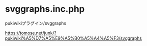 # svggraphs.inc.php
pukiwikiプラグイン/svggraphs

https://tomose.net/junk/?pukiwiki%A5%D7%A5%E9%A5%B0%A5%A4%A5%F3/svggraphs
